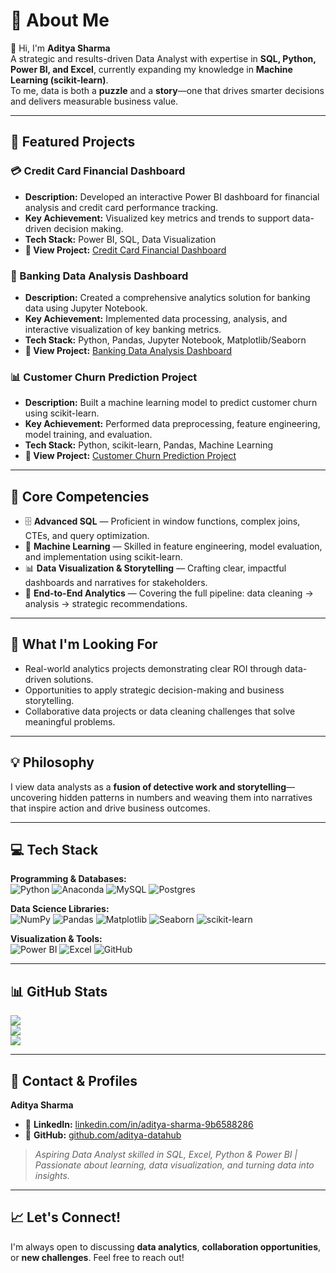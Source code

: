 # 💫 About Me

👋 Hi, I'm **Aditya Sharma**  
A strategic and results-driven Data Analyst with expertise in **SQL, Python, Power BI, and Excel**, currently expanding my knowledge in **Machine Learning (scikit-learn)**.  
To me, data is both a **puzzle** and a **story**—one that drives smarter decisions and delivers measurable business value.

---

## 🚀 Featured Projects

### 💳 Credit Card Financial Dashboard
- **Description:** Developed an interactive Power BI dashboard for financial analysis and credit card performance tracking.  
- **Key Achievement:** Visualized key metrics and trends to support data-driven decision making.  
- **Tech Stack:** Power BI, SQL, Data Visualization  
- **🔗 View Project:** [Credit Card Financial Dashboard](https://github.com/aditya-datahub/Credit_Card_Financial_Dashboard)

### 🏦 Banking Data Analysis Dashboard
- **Description:** Created a comprehensive analytics solution for banking data using Jupyter Notebook.  
- **Key Achievement:** Implemented data processing, analysis, and interactive visualization of key banking metrics.  
- **Tech Stack:** Python, Pandas, Jupyter Notebook, Matplotlib/Seaborn  
- **🔗 View Project:** [Banking Data Analysis Dashboard](https://github.com/aditya-datahub/Banking-Project-Data-Analysis-Dashboard)

### 📊 Customer Churn Prediction Project
- **Description:** Built a machine learning model to predict customer churn using scikit-learn.  
- **Key Achievement:** Performed data preprocessing, feature engineering, model training, and evaluation.  
- **Tech Stack:** Python, scikit-learn, Pandas, Machine Learning  
- **🔗 View Project:** [Customer Churn Prediction Project](https://github.com/aditya-datahub/Customer-Churn-Prediction-Project)

---

## 🔧 Core Competencies

- 🗄️ **Advanced SQL** — Proficient in window functions, complex joins, CTEs, and query optimization.  
- 🤖 **Machine Learning** — Skilled in feature engineering, model evaluation, and implementation using scikit-learn.  
- 📊 **Data Visualization & Storytelling** — Crafting clear, impactful dashboards and narratives for stakeholders.  
- 🔎 **End-to-End Analytics** — Covering the full pipeline: data cleaning → analysis → strategic recommendations.  

---

## 🎯 What I'm Looking For

- Real-world analytics projects demonstrating clear ROI through data-driven solutions.  
- Opportunities to apply strategic decision-making and business storytelling.  
- Collaborative data projects or data cleaning challenges that solve meaningful problems.  

---

## 💡 Philosophy

I view data analysts as a **fusion of detective work and storytelling**—uncovering hidden patterns in numbers and weaving them into narratives that inspire action and drive business outcomes.

---

## 💻 Tech Stack

**Programming & Databases:**  
![Python](https://img.shields.io/badge/python-3670A0?style=flat-square&logo=python&logoColor=ffdd54) 
![Anaconda](https://img.shields.io/badge/Anaconda-%2344A833.svg?style=flat-square&logo=anaconda&logoColor=white) 
![MySQL](https://img.shields.io/badge/mysql-4479A1.svg?style=flat-square&logo=mysql&logoColor=white) 
![Postgres](https://img.shields.io/badge/postgres-%23316192.svg?style=flat-square&logo=postgresql&logoColor=white)  

**Data Science Libraries:**  
![NumPy](https://img.shields.io/badge/numpy-%23013243.svg?style=flat-square&logo=numpy&logoColor=white) 
![Pandas](https://img.shields.io/badge/pandas-%23150458.svg?style=flat-square&logo=pandas&logoColor=white) 
![Matplotlib](https://img.shields.io/badge/Matplotlib-%23ffffff.svg?style=flat-square&logo=Matplotlib&logoColor=black) 
![Seaborn](https://img.shields.io/badge/Seaborn-4B8BBE.svg?style=flat-square&logo=python&logoColor=white) 
![scikit-learn](https://img.shields.io/badge/scikit--learn-%23F7931E.svg?style=flat-square&logo=scikit-learn&logoColor=white)  

**Visualization & Tools:**  
![Power BI](https://img.shields.io/badge/power_bi-F2C811?style=flat-square&logo=powerbi&logoColor=black) 
![Excel](https://img.shields.io/badge/Microsoft_Excel-217346?style=flat-square&logo=microsoft-excel&logoColor=white) 
![GitHub](https://img.shields.io/badge/github-%23121011.svg?style=flat-square&logo=github&logoColor=white)  

---

## 📊 GitHub Stats

![](https://github-readme-stats.vercel.app/api?username=aditya-datahub&theme=dark&hide_border=true&include_all_commits=false&count_private=false)  
![](https://nirzak-streak-stats.vercel.app/?user=aditya-datahub&theme=dark&hide_border=true)  
![](https://github-readme-stats.vercel.app/api/top-langs/?username=aditya-datahub&theme=dark&hide_border=true&include_all_commits=false&count_private=false&layout=compact)  

---

## 👤 Contact & Profiles

**Aditya Sharma**  
- 💼 **LinkedIn:** [linkedin.com/in/aditya-sharma-9b6588286](https://linkedin.com/in/aditya-sharma-9b6588286)  
- 🐙 **GitHub:** [github.com/aditya-datahub](https://github.com/aditya-datahub)  

> *Aspiring Data Analyst skilled in SQL, Excel, Python & Power BI | Passionate about learning, data visualization, and turning data into insights.*

---

## 📈 Let's Connect!

I'm always open to discussing **data analytics**, **collaboration opportunities**, or **new challenges**. Feel free to reach out!
